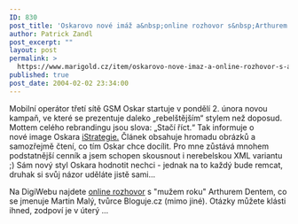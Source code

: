 ```yaml
---
ID: 830
post_title: 'Oskarovo nové imáž a&nbsp;online rozhovor s&nbsp;Arthurem Dentem'
author: Patrick Zandl
post_excerpt: ""
layout: post
permalink: >
  https://www.marigold.cz/item/oskarovo-nove-imaz-a-online-rozhovor-s-arthurem-dentem
published: true
post_date: 2004-02-02 23:34:00
---
```

<P>Mobilní operátor třetí sítě GSM Oskar startuje v pondělí 2. února novou kampaň, ve které se prezentuje daleko &#8222;rebelštějším&#8220; stylem než doposud. Mottem celého rebrandingu jsou slova: &#8222;Stačí říct.&#8220; Tak informuje o nové&#160;image Oskara <A href="http://www.istrategie.cz/detail.htm?id=43097" target=_blank>iStrategie.</A> Článek obsahuje hromadu obrázků a samozřejmě čtení, co tím Oskar chce docílit. Pro mne zůstává mnohem podstatnější cenník a jsem schopen skousnout i nerebelskou XML variantu ;) Sám nový styl Oskara hodnotit nechci - jednak na to každý bude remcat, druhak si svůj názor uděláte jistě sami...</P>
<P>Na DigiWebu najdete <A href="http://www.digiweb.cz/4-10074060-13925150-i00000_d-24" target=_blank>online rozhovor</A> s "mužem roku" Arthurem Dentem, co se jmenuje Martin Malý, tvůrce Bloguje.cz (mimo jiné). Otázky můžete klásti ihned, zodpoví je v úterý ... </P>